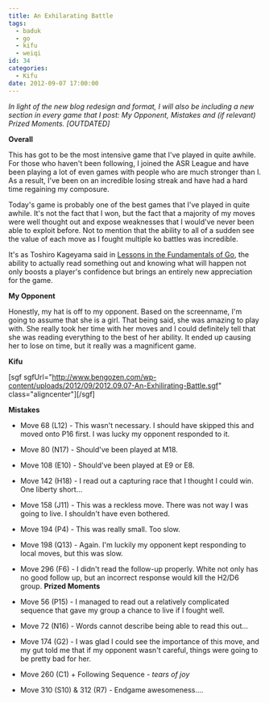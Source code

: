 ```yaml
---
title: An Exhilarating Battle
tags:
  - baduk
  - go
  - kifu
  - weiqi
id: 34
categories:
  - Kifu
date: 2012-09-07 17:00:00
---
```


_In light of the new blog redesign and format, I will also be including a new section in every game that I post: My Opponent, Mistakes and (if relevant) Prized Moments. [OUTDATED]_

**Overall**

This has got to be the most intensive game that I've played in quite awhile. For those who haven't been following, I joined the ASR League and have been playing a lot of even games with people who are much stronger than I. As a result, I've been on an incredible losing streak and have had a hard time regaining my composure.

Today's game is probably one of the best games that I've played in quite awhile. It's not the fact that I won, but the fact that a majority of my moves were well thought out and expose weaknesses that I would've never been able to exploit before. Not to mention that the ability to all of a sudden see the value of each move as I fought multiple ko battles was incredible.

It's as Toshiro Kageyama said in <span style="text-decoration: underline;">Lessons in the Fundamentals of Go</span>, the ability to actually read something out and knowing what will happen not only boosts a player's confidence but brings an entirely new appreciation for the game.

<!--more-->

**My Opponent**

Honestly, my hat is off to my opponent. Based on the screenname, I'm going to assume that she is a girl. That being said, she was amazing to play with. She really took her time with her moves and I could definitely tell that she was reading everything to the best of her ability. It ended up causing her to lose on time, but it really was a magnificent game.

**Kifu**

[sgf sgfUrl="http://www.bengozen.com/wp-content/uploads/2012/09/2012.09.07-An-Exhilirating-Battle.sgf" class="aligncenter"][/sgf]

**Mistakes**

*   Move 68 (L12) - This wasn't necessary. I should have skipped this and moved onto P16 first. I was lucky my opponent responded to it.
*   Move 80 (N17) - Should've been played at M18.
*   Move 108 (E10) - Should've been played at E9 or E8.
*   Move 142 (H18) - I read out a capturing race that I thought I could win. One liberty short...
*   Move 158 (J11) - This was a reckless move. There was not way I was going to live. I shouldn't have even bothered.
*   Move 194 (P4) - This was really small. Too slow.
*   Move 198 (Q13) - Again. I'm luckily my opponent kept responding to local moves, but this was slow.
*   Move 296 (F6) - I didn't read the follow-up properly. White not only has no good follow up, but an incorrect response would kill the H2/D6 group.
**Prized Moments**

*   Move 56 (P15) - I managed to read out a relatively complicated sequence that gave my group a chance to live if I fought well.
*   Move 72 (N16) - Words cannot describe being able to read this out...
*   Move 174 (G2) - I was glad I could see the importance of this move, and my gut told me that if my opponent wasn't careful, things were going to be pretty bad for her.
*   Move 260 (C1) + Following Sequence - *tears of joy*
*   Move 310 (S10) &amp; 312 (R7) - Endgame awesomeness....